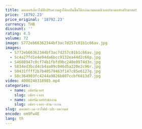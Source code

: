 ```yaml
---
title: มอเตอร์เดี่ยวไฟฟ้าปรับความสูงได้ยกยืนขึ้นโต๊ะเล่นเกมคอมพิวเตอร์ตามหลักสรีรศาสตร์
price: '18792.23'
price_original: '18792.23'
currency: THB
discount: ''
rating: 4.5
volume: 72
image: S772eb66362344bf3ac7d257c01b1c66av.jpg
images:
  - S772eb66362344bf3ac7d257c01b1c66av.jpg
  - Sc4a27fd1e4e94da6bcc9132ea44d2c66p.jpg
  - S4688947c0cf74b1fbfd9bc240e0974d3n.jpg
  - S834ed3bcd4cb4aa09c046d5a220e2c96r.jpg
  - S0431ffff2b7b40579463f147c85e6127g.jpg
  - S0c364903fc4244a9826b807ccbf6813d7.jpg
video: 4000248318985.mp4
categories:
  - name: เฟอร์นิเจอร์
    slug: เฟอร-เจอร
  - name: เฟอร์นิเจอร์สำนักงาน
    slug: เฟอร-เจอร-สำน-กงาน
slug: มอเตอร-เด-ยวไฟฟ-าปร-บความส
encode: om9Fw4E
lang: th
---
```

  